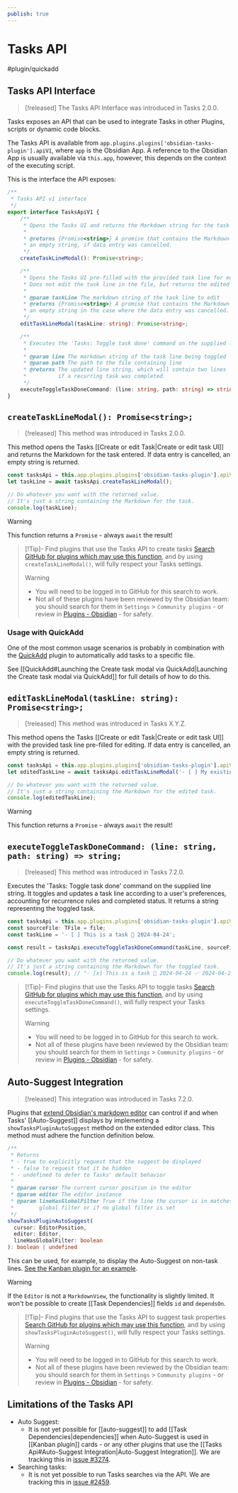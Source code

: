 ```yaml
---
publish: true
---
```


# Tasks API

<span class="related-pages">#plugin/quickadd</span>

## Tasks API Interface

> [!released]
The Tasks API Interface was introduced in Tasks 2.0.0.

Tasks exposes an API that can be used to integrate Tasks in other Plugins, scripts or
dynamic code blocks.

The Tasks API is available from `app.plugins.plugins['obsidian-tasks-plugin'].apiV1`,
where `app` is the Obsidian App. A reference to the Obsidian App is usually available via `this.app`,
however, this depends on the context of the executing script.

This is the interface the API exposes:

<!-- snippet: TasksApiV1.ts -->
```ts
/**
 * Tasks API v1 interface
 */
export interface TasksApiV1 {
    /**
     * Opens the Tasks UI and returns the Markdown string for the task entered.
     *
     * @returns {Promise<string>} A promise that contains the Markdown string for the task entered or
     * an empty string, if data entry was cancelled.
     */
    createTaskLineModal(): Promise<string>;

    /**
     * Opens the Tasks UI pre-filled with the provided task line for editing.
     * Does not edit the task line in the file, but returns the edited task line as a Markdown string.
     *
     * @param taskLine The markdown string of the task line to edit
     * @returns {Promise<string>} A promise that contains the Markdown string for the edited task or
     * an empty string in the case where the data entry was cancelled.
     */
    editTaskLineModal(taskLine: string): Promise<string>;

    /**
     * Executes the 'Tasks: Toggle task done' command on the supplied line string
     *
     * @param line The markdown string of the task line being toggled
     * @param path The path to the file containing line
     * @returns The updated line string, which will contain two lines
     *          if a recurring task was completed.
     */
    executeToggleTaskDoneCommand: (line: string, path: string) => string;
}
```
<!-- endSnippet -->

## `createTaskLineModal(): Promise<string>;`

> [!released]
This method was introduced in Tasks 2.0.0.

This method opens the Tasks [[Create or edit Task|Create or edit task UI]] and returns the Markdown for the task entered.
If data entry is cancelled, an empty string is returned.

```javascript
const tasksApi = this.app.plugins.plugins['obsidian-tasks-plugin'].apiV1;
let taskLine = await tasksApi.createTaskLineModal();

// Do whatever you want with the returned value.
// It's just a string containing the Markdown for the task.
console.log(taskLine);
```

> [!warning]
> This function returns a `Promise` - always `await` the result!

> [!Tip]- Find plugins that use the Tasks API to create tasks
> [Search GitHub for plugins which may use this function](https://github.com/search?q=createTaskLineModal+NOT+is%3Afork+NOT+repo%3Aobsidian-tasks-group%2Fobsidian-tasks+NOT+path%3A*.md&type=code), and by using `createTaskLineModal()`, will fully respect your Tasks settings.
> > [!warning]
> >
> > - You will need to be logged in to GitHub for this search to work.
> > - Not all of these plugins have been reviewed by the Obsidian team: you should search for them in `Settings` > `Community plugins` - or review in [Plugins - Obsidian](https://obsidian.md/plugins) - for safety.

### Usage with QuickAdd
One of the most common usage scenarios is probably in combination with the [QuickAdd](https://github.com/chhoumann/quickadd) plugin
to automatically add tasks to a specific file.

See [[QuickAdd#Launching the Create task modal via QuickAdd|Launching the Create task modal via QuickAdd]] for full details of how to do this.

## `editTaskLineModal(taskLine: string): Promise<string>;`

> [!released]
> This method was introduced in Tasks X.Y.Z.

This method opens the Tasks [[Create or edit Task|Create or edit task UI]] with the provided task line pre-filled for editing.
If data entry is cancelled, an empty string is returned.

```javascript
const tasksApi = this.app.plugins.plugins['obsidian-tasks-plugin'].apiV1;
let editedTaskLine = await tasksApi.editTaskLineModal('- [ ] My existing task');

// Do whatever you want with the returned value.
// It's just a string containing the Markdown for the edited task.
console.log(editedTaskLine);
```

> [!warning]
> This function returns a `Promise` - always `await` the result!

## `executeToggleTaskDoneCommand: (line: string, path: string) => string;`

> [!released]
> This method was introduced in Tasks 7.2.0.

Executes the 'Tasks: Toggle task done' command on the supplied line string. It toggles and updates a task line according to a user's preferences, accounting for recurrence rules and completed status. It returns a string representing the toggled task.

```typescript
const tasksApi = this.app.plugins.plugins['obsidian-tasks-plugin'].apiV1;
const sourceFile: TFile = file;
const taskLine = '- [ ] This is a task 📅 2024-04-24';

const result = tasksApi.executeToggleTaskDoneCommand(taskLine, sourceFile.path);

// Do whatever you want with the returned value.
// It's just a string containing the Markdown for the toggled task.
console.log(result); // "- [x] This is a task 📅 2024-04-24 ✅ 2024-04-23"
```

> [!Tip]- Find plugins that use the Tasks API to toggle tasks
> [Search GitHub for plugins which may use this function](https://github.com/search?q=executeToggleTaskDoneCommand+NOT+is%3Afork+NOT+repo%3Aobsidian-tasks-group%2Fobsidian-tasks+NOT+path%3A*.md&type=code), and by using `executeToggleTaskDoneCommand()`, will fully respect your Tasks settings.
> > [!warning]
> >
> > - You will need to be logged in to GitHub for this search to work.
> > - Not all of these plugins have been reviewed by the Obsidian team: you should search for them in `Settings` > `Community plugins` - or review in [Plugins - Obsidian](https://obsidian.md/plugins) - for safety.

## Auto-Suggest Integration

> [!released]
> This integration was introduced in Tasks 7.2.0.

Plugins that [extend Obsidian's markdown editor](https://gist.github.com/Fevol/caa478ce303e69eabede7b12b2323838) can control if and when Tasks' [[Auto-Suggest]] displays by implementing a `showTasksPluginAutoSuggest` method on the extended editor class. This method must adhere the function definition below.

```typescript
/**
 * Returns
 * - true to explicitly request that the suggest be displayed
 * - false to request that it be hidden
 * - undefined to defer to Tasks' default behavior
 *
 * @param cursor The current cursor position in the editor
 * @param editor The editor instance
 * @param lineHasGlobalFilter True if the line the cursor is in matches the
 *        global filter or if no global filter is set
 */
showTasksPluginAutoSuggest(
  cursor: EditorPosition,
  editor: Editor,
  lineHasGlobalFilter: boolean
): boolean | undefined
```

This can be used, for example, to display the Auto-Suggest on non-task lines. [See the Kanban plugin for an example](https://github.com/mgmeyers/obsidian-kanban/blob/5fa792b9c2157390fe493f0feed6f0bc9be72910/src/components/Editor/MarkdownEditor.tsx#L100-L106).

> [!warning]
> If the `Editor` is not a `MarkdownView`, the functionality is slightly limited.
> It won't be possible to create [[Task Dependencies]] fields `id` and `dependsOn`.

> [!Tip]- Find plugins that use the Tasks API to suggest task properties
> [Search GitHub for plugins which may use this function](https://github.com/search?q=showTasksPluginAutoSuggest+NOT+is%3Afork+NOT+repo%3Aobsidian-tasks-group%2Fobsidian-tasks+NOT+path%3A*.md&type=code), and by using `showTasksPluginAutoSuggest()`, will fully respect your Tasks settings.
> > [!warning]
> >
> > - You will need to be logged in to GitHub for this search to work.
> > - Not all of these plugins have been reviewed by the Obsidian team: you should search for them in `Settings` > `Community plugins` - or review in [Plugins - Obsidian](https://obsidian.md/plugins) - for safety.

## Limitations of the Tasks API

- Auto Suggest:
  - It is not yet possible for [[auto-suggest]] to add [[Task Dependencies|dependencies]] when Auto-Suggest is used in [[Kanban plugin]] cards - or any other plugins that use the [[Tasks Api#Auto-Suggest Integration|Auto-Suggest Integration]]. We are tracking this in [issue #3274](https://github.com/obsidian-tasks-group/obsidian-tasks/issues/3274).
- Searching tasks:
  - It is not yet possible to run Tasks searches via the API. We are tracking this in [issue #2459](https://github.com/obsidian-tasks-group/obsidian-tasks/issues/2459).
